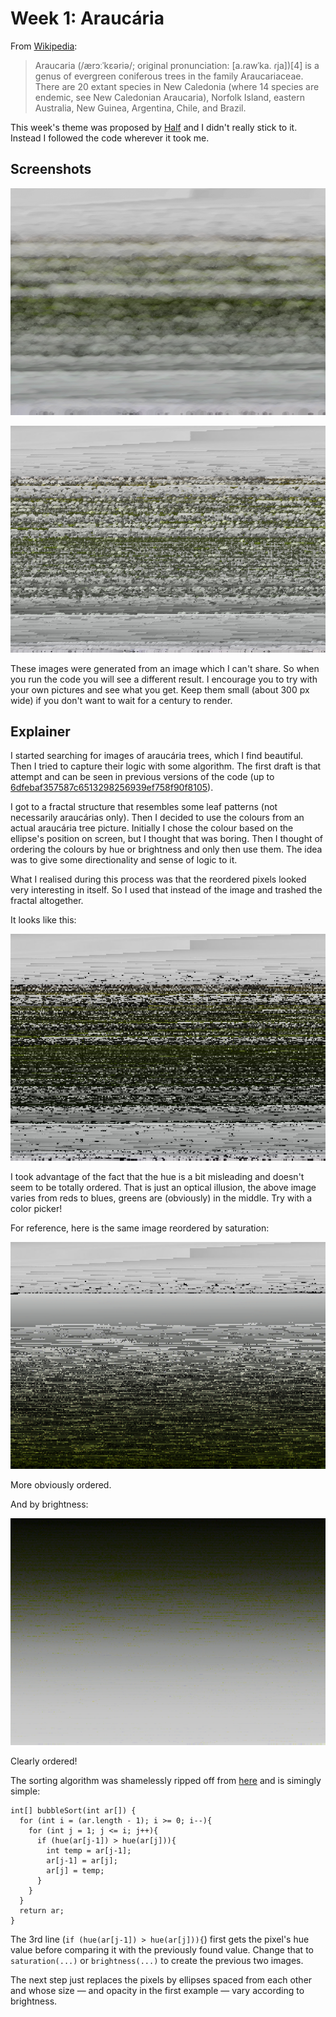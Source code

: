 # Week 1: Araucária

From [Wikipedia](https://en.wikipedia.org/wiki/Araucaria):

> Araucaria (/ærɔːˈkɛəriə/; original pronunciation: [a.ɾawˈka. ɾja])[4] is a genus of evergreen coniferous trees in the family Araucariaceae. There are 20 extant species in New Caledonia (where 14 species are endemic, see New Caledonian Araucaria), Norfolk Island, eastern Australia, New Guinea, Argentina, Chile, and Brazil.

This week's theme was proposed by [Half](https://github.com/haschdl) and I didn't really stick to it. Instead I followed the code wherever it took me.

## Screenshots

![](docs/2018-5-14-18-58-11.png)

![](docs/2018-5-14-20-14-39.png)

These images were generated from an image which I can't share. So when you run the code you will see a different result. I encourage you to try with your own pictures and see what you get. Keep them small (about 300 px wide) if you don't want to wait for a century to render.

## Explainer

I started searching for images of araucária trees, which I find beautiful. Then I tried to capture their logic with some algorithm. The first draft is that attempt and can be seen in previous versions of the code (up to [6dfebaf357587c6513298256939ef758f90f8105](https://github.com/regisfrias/dear-gen/commit/6dfebaf357587c6513298256939ef758f90f8105)).

I got to a fractal structure that resembles some leaf patterns (not necessarily araucárias only). Then I decided to use the colours from an actual araucária tree picture. Initially I chose the colour based on the ellipse's position on screen, but I thought that was boring. Then I thought of ordering the colours by hue or brightness and only then use them. The idea was to give some directionality and sense of logic to it.

What I realised during this process was that the reordered pixels looked very interesting in itself. So I used that instead of the image and trashed the fractal altogether.

It looks like this:

![Hue](docs/hue.png)

I took advantage of the fact that the hue is a bit misleading and doesn't seem to be totally ordered. That is just an optical illusion, the above image varies from reds to blues, greens are (obviously) in the middle. Try with a color picker!

For reference, here is the same image reordered by saturation:

![Saturation](docs/saturation.png)

More obviously ordered.

And by brightness:

![Brightness](docs/brightness.png)

Clearly ordered!

The sorting algorithm was shamelessly ripped off from [here](https://www.cs.cmu.edu/~adamchik/15-121/lectures/Sorting%20Algorithms/sorting.html) and is simingly simple:

```processing
int[] bubbleSort(int ar[]) {
  for (int i = (ar.length - 1); i >= 0; i--){
    for (int j = 1; j <= i; j++){
      if (hue(ar[j-1]) > hue(ar[j])){
        int temp = ar[j-1];
        ar[j-1] = ar[j];
        ar[j] = temp;
      }
    }
  }
  return ar;
}
```

The 3rd line (`if (hue(ar[j-1]) > hue(ar[j])){`) first gets the pixel's hue value before comparing it with the previously found value. Change that to `saturation(...)` or `brightness(...)` to create the previous two images.

The next step just replaces the pixels by ellipses spaced from each other and whose size — and opacity in the first example — vary according to brightness.
